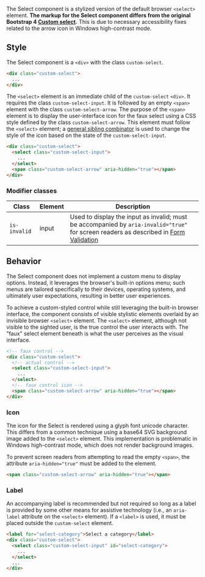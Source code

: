 The Select component is a stylized version of the default browser `<select>` element. **The markup for the Select component differs from the original Bootstrap 4 [Custom select](https://getbootstrap.com/docs/4.0/components/input-group/#custom-select).** This is due to necessary accessibility fixes related to the arrow icon in Windows high-contrast mode.

## Style

The Select component is a `<div>` with the class `custom-select`.

```html
<div class="custom-select">
  ...
</div>
```

The `<select>` element is an immediate child of the `custom-select` `<div>`. It requires the class `custom-select-input`. It is followed by an empty `<span>` element with the class `custom-select-arrow`. The purpose of the `<span>` element is to display the user-interface icon for the faux select using a CSS style defined by the class `custom-select-arrow`. This element must follow the `<select>` element; a [general sibling combinator](https://developer.mozilla.org/en-US/docs/Web/CSS/General_sibling_combinator) is used to change the style of the icon based on the state of the `custom-select-input`.

```html
<div class="custom-select">
  <select class="custom-select-input">
    ...
  </select>
  <span class="custom-select-arrow" aria-hidden="true"></span>
</div>
```

### Modifier classes

| Class                   | Element | Description |
|-------------------------|---------|-------------|
| `is-invalid`            | input   | Used to display the input as invalid; must be accompanied by `aria-invalid="true"` for screen readers as described in [Form Validation](https://mwf.azurewebsites.net/catalog/validation/index.html) |

## Behavior

The Select component does not implement a custom menu to display options. Instead, it leverages the browser's built-in options menu; such menus are tailored specifically to their devices, operating systems, and ultimately user expectations, resulting in better user experiences.

To achieve a custom-styled control while still leveraging the built-in browser interface, the component consists of visible stylistic elements overlaid by an invisible browser `<select>` element. The `<select>` element, although not visible to the sighted user, is the true control the user interacts with. The "faux" select element beneath is what the user perceives as the visual interface.

```html
<!-- faux control -->
<div class="custom-select">
  <!-- actual control -->
  <select class="custom-select-input">
    ...
  </select>
  <!-- faux control icon -->
  <span class="custom-select-arrow" aria-hidden="true"></span>
</div>
```

### Icon

The icon for the Select is rendered using a glyph font unicode character. This differs from a common technique using a base64 SVG background image added to the `<select>` element. This implementation is problematic in Windows high-contrast mode, which does not render background images.

To prevent screen readers from attempting to read the empty `<span>`, the attribute `aria-hidden="true"` must be added to the element.

```html
<span class="custom-select-arrow" aria-hidden="true"></span>
```

### Label

An accompanying label is recommended but not required so long as a label is provided by some other means for assistive technology (i.e., an `aria-label` attribute on the `<select>` element). If a `<label>` is used, it must be placed outside the `custom-select` element.

```html
<label for="select-category">Select a category</label>
<div class="custom-select">
  <select class="custom-select-input" id="select-category">
    ...
  </select>
  ...
</div>
```